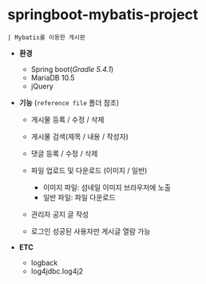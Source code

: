 # springboot-mybatis-project
    | Mybatis를 이용한 게시판
  - **환경**
    * Spring boot(_Gradle 5.4.1_)
    * MariaDB 10.5
    * jQuery
    
  - **기능** (`reference file` 폴더 참조)
    * 게시물 등록 / 수정 / 삭제
    * 게시물 검색(제목 / 내용 / 작성자)
    * 댓글 등록 / 수정 / 삭제
    * 파일 업로드 및 다운로드 (이미지 / 일반)
        * 이미지 파일: 섬네일 이미지 브라우저에 노출
        * 일반 파일: 파일 다운로드
        
    * 관리자 공지 글 작성
    * 로그인 성공된 사용자만 게시글 열람 가능
    
  - **ETC**
       * logback
       * log4jdbc.log4j2
       
    
